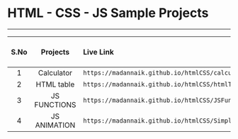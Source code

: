 # HTML - CSS - JS Sample Projects

---

|S.No| Projects | Live Link | Click To Go  |
|:---:        | :-------:         |     :-------     |:---: |
|1    | Calculator   |`` https://madannaik.github.io/htmlCSS/calculator/index.html  ``| [GO](https://madannaik.github.io/htmlCSS/calculator/index.html)|
|2    | HTML table   |`` https://madannaik.github.io/htmlCSS/htmlTable/index.html  ``| [GO](https://madannaik.github.io/htmlCSS/htmlTable/index.html) |
|3    | JS FUNCTIONS |`` https://madannaik.github.io/htmlCSS/JSFunctions/index.html ``| [GO](https://madannaik.github.io/htmlCSS/JSFunctions/index.html) |
|4    | JS ANIMATION |`` https://madannaik.github.io/htmlCSS/SimpleJSAnimation/index.html ``| [GO](https://madannaik.github.io/htmlCSS/SimpleJSAnimation/index.html) |






